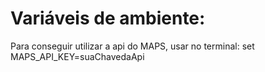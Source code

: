 # Variáveis de ambiente:

Para conseguir utilizar a api do MAPS, usar no terminal: set MAPS_API_KEY=suaChavedaApi